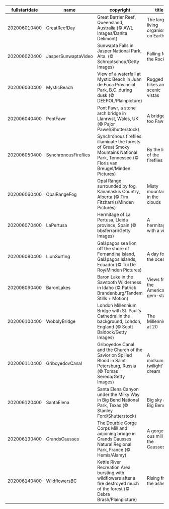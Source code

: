 |fullstartdate|name|copyright|title|image|
|--|--|--|--|--|
202006010400|GreatReefDay|Great Barrier Reef, Queensland, Australia (© AWL Images/Danita Delimont)|The largest living organism on Earth|![](/en-CA/2020/06/202006010400GreatReefDay.jpg)|
202006020400|JasperSunwaptaVideo|Sunwapta Falls in Jasper National Park, Alta. (© Schroptschop/Getty Images)|Falling for the Rockies|![](/en-CA/2020/06/202006020400JasperSunwaptaVideo.jpg)|
202006030400|MysticBeach|View of a waterfall at Mystic Beach in Juan de Fuca Provincial Park, B.C. during dusk  (© DEEPOL/Plainpicture)|Rugged hikes and scenic vistas|![](/en-CA/2020/06/202006030400MysticBeach.jpg)|
202006040400|PontFawr|Pont Fawr, a stone arch bridge in Llanrwst, Wales, UK (© Pajor Pawel/Shutterstock)|A bridge too Fawr|![](/en-CA/2020/06/202006040400PontFawr.jpg)|
202006050400|SynchronousFireflies|Synchronous fireflies illuminate the forests of Great Smoky Mountains National Park, Tennessee (© Floris van Breugel/Minden Pictures)|By the light of the fireflies|![](/en-CA/2020/06/202006050400SynchronousFireflies.jpg)|
202006060400|OpalRangeFog|Opal Range surrounded by fog, Kananaskis Country, Alberta (© Tim Fitzharris/Minden Pictures)|Misty mountains in the clouds|![](/en-CA/2020/06/202006060400OpalRangeFog.jpg)|
202006070400|LaPertusa|Hermitage of La Pertusa, Lleida province, Spain (© bbsferrari/Getty Images)|A hermitage with a view|![](/en-CA/2020/06/202006070400LaPertusa.jpg)|
202006080400|LionSurfing|Galápagos sea lion off the shore of Fernandina Island, Galápagos Islands, Ecuador (© Tui De Roy/Minden Pictures)|A day for the oceans|![](/en-CA/2020/06/202006080400LionSurfing.jpg)|
202006090400|BaronLakes|Baron Lake in the Sawtooth Wilderness in Idaho (© Patrick Brandenburg/Tandem Stills + Motion)|Views from the American gem-state|![](/en-CA/2020/06/202006090400BaronLakes.jpg)|
202006100400|WobblyBridge|London Millennium Bridge with St. Paul's Cathedral in the background, London, England (© Scott Baldock/Getty Images)|The Millennium at 20|![](/en-CA/2020/06/202006100400WobblyBridge.jpg)|
202006110400|GriboyedovCanal|Griboyedov Canal and the Church of the Savior on Spilled Blood in Saint Petersburg, Russia (© Tomas Sereda/Getty Images)|A midsummer twilight's dream|![](/en-CA/2020/06/202006110400GriboyedovCanal.jpg)|
202006120400|SantaElena|Santa Elena Canyon under the Milky Way in Big Bend National Park, Texas (© Stanley Ford/Shutterstock)|Big sky at Big Bend|![](/en-CA/2020/06/202006120400SantaElena.jpg)|
202006130400|GrandsCausses|The Dourbie Gorge Corps Mill and adjoining bridge in Grands Causses Natural Regional Park, France (© Hemis/Alamy)|A gorge-ous mill in the Causses|![](/en-CA/2020/06/202006130400GrandsCausses.jpg)|
202006140400|WildflowersBC|Kettle River Recreation Area bursting with wildflowers after a fire destroyed much of the forest (© Debra Brash/Plainpicture)|Rising from the ashes|![](/en-CA/2020/06/202006140400WildflowersBC.jpg)|
